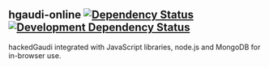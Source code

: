 ## hgaudi-online [![Dependency Status](https://david-dm.org/stpettersens/hgaudi-online.png?theme=shields.io)](https://david-dm.org/stpettersens/nodeGaudi) [![Development Dependency Status](https://david-dm.org/stpettersens/hgaudi-online/dev-status.png?theme=shields.io)](https://david-dm.org/stpettersens/nodeGaudi#info=devDependencies)

hackedGaudi integrated with JavaScript libraries, node.js and MongoDB for in-browser use.

